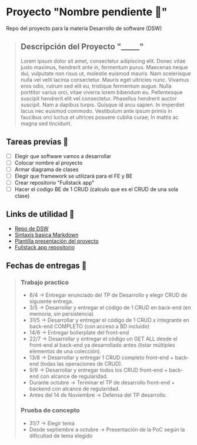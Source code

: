 # Proyecto "Nombre pendiente 💭" 
Repo del proyecto para la materia Desarrollo de software (DSW)
> ## Descripción del Proyecto "_____"
> Lorem ipsum dolor sit amet, consectetur adipiscing elit. Donec vitae justo maximus, hendrerit ante in, fermentum purus. Maecenas neque dui, vulputate non risus ut, molestie euismod mauris. Nam scelerisque nulla vel velit lacinia consectetur. Mauris eget ultricies nunc. Vivamus eros odio, rutrum sed elit eu, tristique fermentum augue. Nulla porttitor varius orci, vitae viverra lorem bibendum eu. Pellentesque suscipit hendrerit elit vel consectetur. Phasellus hendrerit auctor suscipit. Nam a dapibus turpis. Quisque id arcu sapien. In imperdiet lacus nec euismod commodo. Vestibulum ante ipsum primis in faucibus orci luctus et ultrices posuere cubilia curae; In mattis ac magna sed tincidunt. 

## Tareas previas 📃
- [ ] Elegir que software vamos a desarrollar
- [ ] Colocar nombre al proyecto
- [ ] Armar diagrama de clases
- [ ] Elegir que framework se utilizará para el FE y BE
- [ ] Crear repositorio "Fullstack app"
- [ ] Hacer el codigo BE de 1 CRUD (calculo que es el CRUD de una sola clase)

## Links de utilidad 🔗
- <a href = "https://github.com/utnfrrodsw/desarrollo-de-software" target = "_blank">Repo de DSW</a>
- <a href = "https://www.markdownguide.org/basic-syntax/#blockquotes-with-other-elements" target = "_blank">Sintaxis basica Markdown</a>
- <a href ="https://github.com/utnfrrodsw/tp/blob/main/proposal.md">Plantilla presentación del proyecto</a>
- <a href = "">Fullstack app repositorio</a>

 ## Fechas de entregas 📅
> ### Trabajo practico 
> - 8/4 -> Entregar enunciado del TP de Desarrollo y elegir CRUD de siguiente entrega.
> - 3/5 -> Desarrollar y entregar el código de 1 CRUD en back-end (en memoria, sin persistencia)
> - 31/5 -> Desarrollar y entregar el código de 1 CRUD x integrante en back-end COMPLETO (con acceso a BD incluido)
> - 14/6 -> Entregar boilerplate del front-end
> - 22/7 -> Desarrollar y entregar el código un GET ALL desde el front-end al back-end ya desarrollado antes (listar múltiples elementos de una colección).
> - 13/8 -> Desarrollar y entregar 1 CRUD completo front-end + back-end (todas las operaciones de CRUD).
> - 9/9 -> Desarrollar y entregar todos los CRUD front-end + back-end con alcance de regularidad.
> - Durante octubre -> Terminar el TP de desarrollo front-end + backend con alcance de regularidad.
> - Antes del 14 de Noviembre -> Defensa del TP desarrollo.
> ### Prueba de concepto
> - 31/7 -> Elegir tema
> - Desde septiembre a octubre -> Presentación de la PoC según la dificultad de tema elegido

